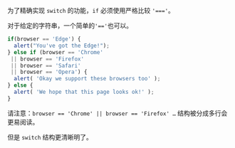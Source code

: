 为了精确实现 `switch` 的功能，`if` 必须使用严格比较 `'==='`。

对于给定的字符串，一个简单的`'=='`也可以。

```js 
if(browser == 'Edge') {
  alert("You've got the Edge!");
} else if (browser == 'Chrome'
 || browser == 'Firefox'
 || browser == 'Safari'
 || browser == 'Opera') {
  alert( 'Okay we support these browsers too' );
} else {
  alert( 'We hope that this page looks ok!' );
}
```

请注意：`browser == 'Chrome' || browser == 'Firefox' …` 结构被分成多行会更易阅读。

但是 `switch` 结构更清晰明了。
